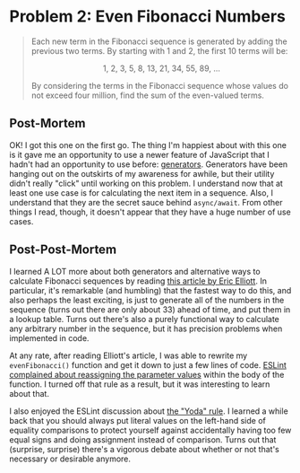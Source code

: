 # Problem 2: Even Fibonacci Numbers

> Each new term in the Fibonacci sequence is generated by adding the previous two terms. By starting with 1 and 2, the first 10 terms will be:
>
> <p align="center">1, 2, 3, 5, 8, 13, 21, 34, 55, 89, ...</p>
>
> By considering the terms in the Fibonacci sequence whose values do not exceed four million, find the sum of the even-valued terms.

## Post-Mortem

OK! I got this one on the first go. The thing I'm happiest about with this one is it gave me an opportunity to use a newer feature of JavaScript that I hadn't had an opportunity to use before: [generators](https://developer.mozilla.org/en-US/docs/Web/JavaScript/Reference/Global_Objects/Generator). Generators have been hanging out on the outskirts of my awareness for awhile, but their utility didn't really "click" until working on this problem. I understand now that at least one use case is for calculating the next item in a sequence. Also, I understand that they are the secret sauce behind `async/await`. From other things I read, though, it doesn't appear that they have a huge number of use cases.

## Post-Post-Mortem

I learned A LOT more about both generators and alternative ways to calculate Fibonacci sequences by reading [this article by Eric Elliott](https://medium.com/javascript-scene/7-surprising-things-i-learned-writing-a-fibonacci-generator-4886a5c87710). In particular, it's remarkable (and humbling) that the fastest way to do this, and also perhaps the least exciting, is just to generate all of the numbers in the sequence (turns out there are only about 33) ahead of time, and put them in a lookup table. Turns out there's also a purely functional way to calculate any arbitrary number in the sequence, but it has precision problems when implemented in code.

At any rate, after reading Elliott's article, I was able to rewrite my `evenFibonacci()` function and get it down to just a few lines of code. [ESLint complained about reassigning the parameter values](https://eslint.org/docs/rules/no-param-reassign#disallow-reassignment-of-function-parameters-no-param-reassign) within the body of the function. I turned off that rule as a result, but it was interesting to learn about that.

I also enjoyed the ESLint discussion about [the "Yoda" rule](https://eslint.org/docs/2.0.0/rules/yoda). I learned a while back that you should always put literal values on the left-hand side of equality comparisons to protect yourself against accidentally having too few equal signs and doing assignment instead of comparison. Turns out that (surprise, surprise) there's a vigorous debate about whether or not that's necessary or desirable anymore.
